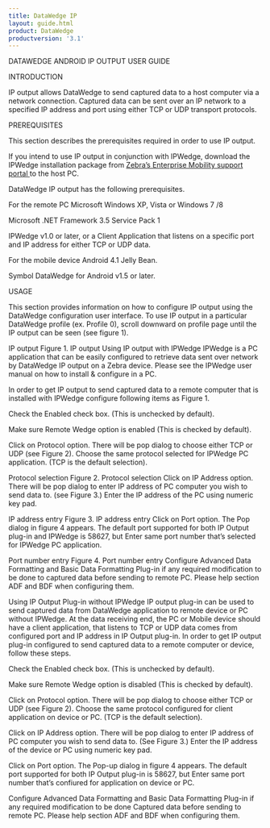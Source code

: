 ```yaml
---
title: DataWedge IP 
layout: guide.html
product: DataWedge
productversion: '3.1'
---
```


DATAWEDGE ANDROID IP OUTPUT USER GUIDE

INTRODUCTION

IP output allows DataWedge to send captured data to a host computer via a network connection. Captured data can be sent over an IP network to a specified IP address and port using either TCP or UDP transport protocols.

PREREQUISITES

This section describes the prerequisites required in order to use IP output.

If you intend to use IP output in conjunction with IPWedge, download the IPWedge installation package from [Zebra’s Enterprise Mobility support portal ](http://portal.zebra.com) to the host PC.


DataWedge IP output has the following prerequisites.

For the remote PC
Microsoft Windows XP, Vista or Windows 7 /8

Microsoft .NET Framework 3.5 Service Pack 1

IPWedge v1.0 or later, or a Client Application that listens on a specific port and IP address for either TCP or UDP data.

For the mobile device
Android 4.1 Jelly Bean.

Symbol DataWedge for Android v1.5 or later.

USAGE

This section provides information on how to configure IP output using the DataWedge configuration user interface. To use IP output in a particular DataWedge profile (ex. Profile 0), scroll downward on profile page until the IP output can be seen (see figure 1).

IP output
Figure 1. IP output
Using IP output with IPWedge
IPWedge is a PC application that can be easily configured to retrieve data sent over network by DataWedge IP output on a Zebra device. Please see the IPWedge user manual on how to install & configure in a PC.

In order to get IP output to send captured data to a remote computer that is installed with IPWedge configure following items as Figure 1.

Check the Enabled check box. (This is unchecked by default).

Make sure Remote Wedge option is enabled (This is checked by default).

Click on Protocol option. There will be pop dialog to choose either TCP or UDP (see Figure 2). Choose the same protocol selected for IPWedge PC application. (TCP is the default selection).

Protocol selection
Figure 2. Protocol selection
Click on IP Address option. There will be pop dialog to enter IP address of PC computer you wish to send data to. (see Figure 3.) Enter the IP address of the PC using numeric key pad.

IP address entry
Figure 3. IP address entry
Click on Port option. The Pop dialog in figure 4 appears. The default port supported for both IP Output plug-in and IPWedge is 58627, but Enter same port number that’s selected for IPWedge PC application.

Port number entry
Figure 4. Port number entry
Configure Advanced Data Formatting and Basic Data Formatting Plug-in if any required modification to be done to captured data before sending to remote PC. Please help section ADF and BDF when configuring them.

Using IP Output Plug-in without IPWedge
IP output plug-in can be used to send captured data from DataWedge application to remote device or PC without IPWedge. At the data receiving end, the PC or Mobile device should have a client application, that listens to TCP or UDP data comes from configured port and IP address in IP Output plug-in. In order to get IP output plug-in configured to send captured data to a remote computer or device, follow these steps.

Check the Enabled check box. (This is unchecked by default).

Make sure Remote Wedge option is disabled (This is checked by default).

Click on Protocol option. There will be pop dialog to choose either TCP or UDP (see Figure 2). Choose the same protocol configured for client application on device or PC. (TCP is the default selection).

Click on IP Address option. There will be pop dialog to enter IP address of PC computer you wish to send data to. (See Figure 3.) Enter the IP address of the device or PC using numeric key pad.

Click on Port option. The Pop-up dialog in figure 4 appears. The default port supported for both IP Output plug-in is 58627, but Enter same port number that’s confiured for application on device or PC.

Configure Advanced Data Formatting and Basic Data Formatting Plug-in if any required modification to be done Captured data before sending to remote PC. Please help section ADF and BDF when configuring them.